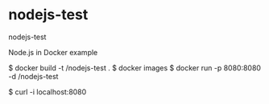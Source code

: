 # nodejs-test
nodejs-test

Node.js in Docker example

$ docker build -t <your username>/nodejs-test .
$ docker images
$ docker run -p 8080:8080 -d <your username>/nodejs-test

$ curl -i localhost:8080

